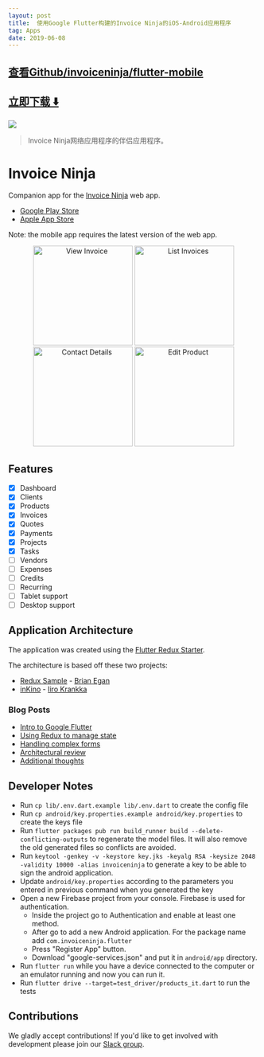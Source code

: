 ```yaml
---
layout: post
title:  使用Google Flutter构建的Invoice Ninja的iOS-Android应用程序
tag: Apps
date: 2019-06-08
---
```


 

## [查看Github/invoiceninja/flutter-mobile](http://github.com/invoiceninja/flutter-mobile)
## [立即下载 ️⬇️ ](https://codeload.github.com/invoiceninja/flutter-mobile/zip/master) 


 
![](https://flutterawesome.com/content/images/2018/10/Invoice-Ninja.jpg)
 
>
> Invoice Ninja网络应用程序的伴侣应用程序。
>

 
# Invoice Ninja

Companion app for the [Invoice Ninja](https://github.com/invoiceninja/invoiceninja) web app.

- [Google Play Store](https://play.google.com/store/apps/details?id=com.invoiceninja.flutter)
- [Apple App Store](https://itunes.apple.com/us/app/invoice-ninja/id1435514417?ls=1&mt=8)

Note: the mobile app requires the latest version of the web app.

<p align="center">
    <img src="https://github.com/invoiceninja/flutter-mobile/blob/master/samples/screenshots/screenshot_01.png?raw=true" alt="View Invoice" width="200"/>
    <img src="https://github.com/invoiceninja/flutter-mobile/blob/master/samples/screenshots/screenshot_02.png?raw=true" alt="List Invoices" width="200"/>
    <img src="https://github.com/invoiceninja/flutter-mobile/blob/master/samples/screenshots/screenshot_03.png?raw=true" alt="Contact Details" width="200"/>
    <img src="https://github.com/invoiceninja/flutter-mobile/blob/master/samples/screenshots/screenshot_04.png?raw=true" alt="Edit Product" width="200"/>
</p>

## Features

- [x] Dashboard
- [x] Clients
- [x] Products
- [x] Invoices
- [x] Quotes
- [x] Payments
- [x] Projects
- [x] Tasks
- [ ] Vendors
- [ ] Expenses
- [ ] Credits
- [ ] Recurring
- [ ] Tablet support
- [ ] Desktop support

## Application Architecture

The application was created using the [Flutter Redux Starter](https://github.com/hillelcoren/flutter-redux-starter).

The architecture is based off these two projects:

- [Redux Sample](https://github.com/brianegan/flutter_architecture_samples/tree/master/example/redux) - [Brian Egan](https://twitter.com/brianegan)
- [inKino](https://github.com/roughike/inKino) - [Iiro Krankka](https://twitter.com/koorankka)

### Blog Posts
- [Intro to Google Flutter](https://hillelcoren.com/2018/05/18/flutter-is-darts-killer-app/)
- [Using Redux to manage state](https://hillelcoren.com/2018/06/01/building-a-large-flutter-app-with-redux/)
- [Handling complex forms](https://hillelcoren.com/2018/06/18/flutter-using-redux-to-manage-complex-forms-with-multiple-tabs-and-relationships/)
- [Architectural review](https://hillelcoren.com/2018/08/10/an-architectural-review-of-the-invoice-ninja-flutter-app/)
- [Additional thoughts](https://hillelcoren.com/2018/08/24/ongoing-adventures-with-flutter-and-redux/)

## Developer Notes
- Run `cp lib/.env.dart.example lib/.env.dart` to create the config file
- Run `cp android/key.properties.example android/key.properties` to create the keys file
- Run `flutter packages pub run build_runner build --delete-conflicting-outputs` to regenerate the model files. It will also remove the old generated files so conflicts are avoided.
- Run `keytool -genkey -v -keystore key.jks -keyalg RSA -keysize 2048 -validity 10000 -alias invoiceninja` to generate a key to be able to sign the android application.
- Update `android/key.properties` according to the parameters you entered in previous command when you generated the key 
- Open a new Firebase project from your console. Firebase is used for authentication.
    - Inside the project go to Authentication and enable at least one method.
    - After go to add a new Android application. For the package name add `com.invoiceninja.flutter`
    - Press "Register App" button.
    - Download "google-services.json" and put it in `android/app` directory.
- Run `flutter run` while you have a device connected to the computer or an emulator running and now you can run it.    
- Run `flutter drive --target=test_driver/products_it.dart` to run the tests
    
## Contributions

We gladly accept contributions! If you'd like to get involved with development please join our [Slack group](http://slack.invoiceninja.com/).

